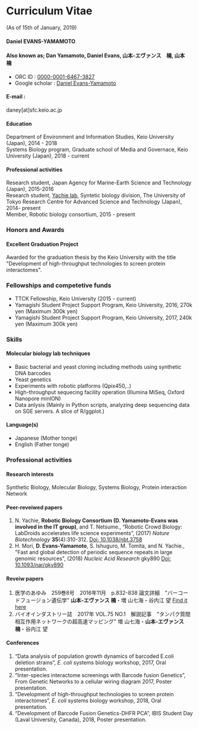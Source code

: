 # Curriculum Vitae 
(As of 15th of January, 2019)

#### Daniel EVANS-YAMAMOTO
#### Also known as; Dan Yamamoto, Daniel Evans, 山本-エヴァンス　楠, 山本　楠
* ORC ID          :  [0000-0001-6467-3827](https://orcid.org/0000-0001-6467-3827)
* Google scholar  :  [Daniel Evans-Yamamoto](https://scholar.google.com/citations?user=w6Muoh8AAAAJ&hl=en&oi=ao)


#### E-mail : 
daney[at]sfc.keio.ac.jp


#### Education
Department of Environment and Information Studies, Keio University (Japan), 2014 - 2018 <br>
Systems Biology program, Graduate school of Media and Governace, Keio University (Japan), 2018 - current <br>


#### Professional activities
Research student, Japan Agency for Marine-Earth Science and Technology (Japan), 2015-2016 <br>
Research student, [Yachie lab](http://yachie-lab.org), Syntetic biology division, The University of Tokyo Research Centre for Advanced Science and Technology (Japan), 2014- present <br>
Member, Robotic biology consortium, 2015 - present <br>



### Honors and Awards


#### Excellent Graduation Project
Awarded for the graduation thesis by the Keio University with the title "Development of high-throughput technologies to screen protein interactomes". <br>



### Fellowships and competetive funds
* TTCK Fellowship, Keio University (2015 - current)
* Yamagishi Student Project Support Program, Keio University, 2016, 270k yen (Maximum 300k yen)
* Yamagishi Student Project Support Program, Keio University, 2017, 240k yen (Maximum 300k yen)



### Skills


#### Molecular biology lab techniques 
* Basic bacterial and yeast cloning including methods using synthetic DNA barcodes
* Yeast genetics
* Experiments with robotic platforms (Qpix450,..) 
* High-throughput sequecing facility operation (Illumina MiSeq, Oxford Nanopore minION) 
* Data anlysis (Mainly in Python scripts, analyzing deep sequencing data on SGE servers. A slice of R/ggplot.) 


#### Language(s)
* Japanese (Mother tonge)
* English  (Father tonge)



### Professional activities


#### Research interests
Synthetic Biology, Molecular Biology, Systems Biology, Protein interaction Network


#### Peer-reveiwed papers
1. N. Yachie, **Robotic Biology Consortium (D. Yamamoto-Evans was involved in the IT group)**, and T. Netsume., “Robotic Crowd Biology: LabDroids accelerates life science
experiments”, (2017) _Nature Biotechnology_ **35**(4):310-312. [Doi: 10.1038/nbt.3758](https://www.nature.com/articles/nbt.3758)
2. H. Mori, **D. Evans-Yamamoto**, S. Ishuguro, M. Tomita, and N. Yachie., "Fast and global detection of periodic sequence repeats in large genomic resources", (2018) _Nucleic Acid Research_ gky890 [Doi: 10.1093/nar/gky890](https://academic.oup.com/nar/advance-article/doi/10.1093/nar/gky890/5124599) 


#### Reveiw papers
1. 医学のあゆみ　259巻8号　2016年11月　p.832-838 論文詳細　"バーコードフュージョン遺伝学" **山本-エヴァンス 楠**・増
山七海・谷内江 望 [Find it here](https://www.ishiyaku.co.jp/magazines/ayumi/AyumiArticleDetail.aspx?BC=925908&AC=16762)
2. バイオインダストリー誌　2017年 VOL.75 NO.1　解説記事　"タンパク質間相互作用ネットワークの超高速マッピング" 増
山七海・**山本-エヴァンス 楠**・谷内江 望


#### Conferences
1. “Data analysis of population growth dynamics of barcoded E.coli deletion strains”, _E. coli_ systems biology workshop, 2017, Oral presentation.
2. “Inter-species interactome screenings with Barcode fusion Genetics”, From Genetic Networks to a cellular wiring diagram
2017, Poster presentation.
3. “Development of high-throughput technologies to screen protein interactomes”, _E. coli_ systems biology workshop, 2018, Oral presentation.
4. “Development of Barcode Fusion Genetics-DHFR PCA”, IBIS Student Day (Laval University, Canada), 2018, Poster presentation.
